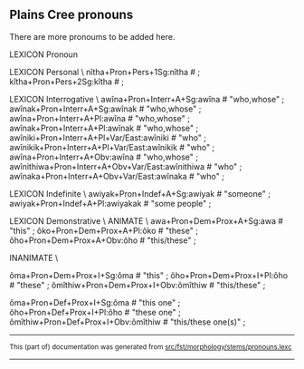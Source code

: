 
## Plains Cree pronouns

There are more pronoums to be added here.

LEXICON Pronoun 

LEXICON Personal  \\
nîtha+Pron+Pers+1Sg:nîtha # ; 
kîtha+Pron+Pers+2Sg:kîtha # ; 

LEXICON Interrogative   \\
awîna+Pron+Interr+A+Sg:awîna # "who,whose" ; 
awînak+Pron+Interr+A+Sg:awînak # "who,whose" ; 
awîna+Pron+Interr+A+Pl:awîna # "who,whose" ; 
awînak+Pron+Interr+A+Pl:awînak # "who,whose" ; 
awîniki+Pron+Interr+A+Pl+Var/East:awîniki # "who" ; 
awînikik+Pron+Interr+A+Pl+Var/East:awînikik # "who" ; 
awîna+Pron+Interr+A+Obv:awîna # "who,whose" ; 
awînithiwa+Pron+Interr+A+Obv+Var/East:awînithiwa # "who" ; 
awînaka+Pron+Interr+A+Obv+Var/East:awînaka # "who" ; 

LEXICON Indefinite  \\
awiyak+Pron+Indef+A+Sg:awiyak # "someone" ; 
awiyak+Pron+Indef+A+Pl:awiyakak # "some people" ;

LEXICON Demonstrative    \\
ANIMATE \\
awa+Pron+Dem+Prox+A+Sg:awa # "this" ; 
ôko+Pron+Dem+Prox+A+Pl:ôko # "these" ; 
ôho+Pron+Dem+Prox+A+Obv:ôho # "this/these" ; 

INANIMATE \\

ôma+Pron+Dem+Prox+I+Sg:ôma # "this" ; 
ôho+Pron+Dem+Prox+I+Pl:ôho # "these" ; 
ômîthiw+Pron+Dem+Prox+I+Obv:ômîthiw # "this/these" ; 

ôma+Pron+Def+Prox+I+Sg:ôma # "this one" ; 
ôho+Pron+Def+Prox+I+Pl:ôho # "these one" ; 
ômîthiw+Pron+Def+Prox+I+Obv:ômîthiw # "this/these one(s)" ; 

* * *

<small>This (part of) documentation was generated from [src/fst/morphology/stems/pronouns.lexc](https://github.com/giellalt/lang-cwd/blob/main/src/fst/morphology/stems/pronouns.lexc)</small>

---

